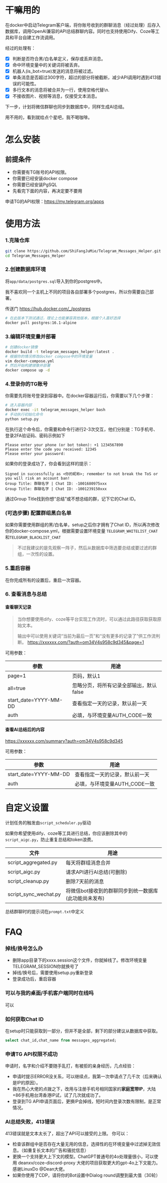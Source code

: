 # 干嘛用的

在docker中启动Telegram客户端，将你账号收到的群聊消息（经过处理）后存入数据库，调用OpenAI兼容的API总结群聊内容。同时也支持使用Dify、Coze等工具和平台自建工作流调用。

经过的处理有：
- [x] 判断是否符合黑/白名单定义，保存或丢弃消息。
- [x] 命中环境变量中的关键词将被丢弃。
- [x] 机器人(is_bot=true)发送的消息将被过滤。
- [x] 单条消息是否超过300字符，超过的部分将被截断，减少API调用时遇到413错误的可能性。
- [x] 多行文本的消息将被合并为一行，使用空格代替\\n.
- [x] 不接收图片、视频等消息，仅接受文本消息。

下一步，计划将微信群聊也同步到数据库中，同样生成AI总结。

用不用的，看到就给点个星吧，我不喝咖啡。

# 怎么安装
## 前提条件

- 你需要有TG账号的API权限。 
- 你需要已经安装docker compose
- 你需要已经安装PgSQL
- 先看完下面的内容，再决定要不要用

申请TG的API权限：https://my.telegram.org/apps

# 使用方法

### 1.克隆仓库
```bash
git clone https://github.com/ShiFangJuMie/Telegram_Messages_Helper.git
cd Telegram_Messages_Helper
```

### 2.创建数据库环境

将`app/data/postgres.sql`导入到你的postgres中。

我不喜欢同一个主机上不同的项目各自部署多个postgres，所以你需要自己部署。

传送门 https://hub.docker.com/_/postgres

```bash
# 在此版本下测试通过，理论上也能兼容其他版本，根据个人喜好选择
docker pull postgres:16.1-alpine
```

### 3.编辑环境变量并部署
```bash
# 创建docker镜像
docker build -t telegram_messages_helper:latest .
# 根据你的情况修改docker compose中的环境变量
vim docker-compose.yml
# 然后开始构建镜像并部署
docker compose up -d
```
### 4.登录你的TG账号
你需要先将账号登录到容器中。在docker容器运行后，你需要以下几个步骤：

```bash
# 进入容器内部
docker exec -it telegram_messages_helper bash
# 手动执行初始化命令
python setup.py
```

在执行这个命令后，你需要和命令行进行2-3次交互，他们分别是：TG手机号、登录2FA验证码、密码示例如下

```
Please enter your phone (or bot token): +1 1234567890
Please enter the code you received: 12345
Please enter your password: 
```

如果你的登录成功了，你会看到这样的提示：

```
Signed in successfully as <你的昵称>; remember to not break the ToS or you will risk an account ban!
Group Title: 群聊名字 | Chat ID: -1001680975xxx
Group Title: 群聊名字 | Chat ID: -1001239150xxx
```

通过Group Title找到你想“总结”或不想总结的群，记下它的Chat ID。
### (可选步骤) 配置群组黑白名单

如果你需要使用群组的黑/白名单，setup之后你才拥有了Chat ID，所以再次修改你的docker-compose.yml，根据需要设置环境变量 `TELEGRAM_WHITELIST_CHAT`和`TELEGRAM_BLACKLIST_CHAT`

> 不过我建议的是先观察一阵子，然后从数据库中筛选要总结或要过滤的群组，一次性的设置。

### 5.重启容器
在你完成所有的设置后，重启一次容器。

### 6. 查看消息与总结
#### 查看聊天记录
> 当你想要使用dify、coze等平台实现工作流时，可以通过此路径获取获取原始文本。
> 
> 输出中可以使用关键词“当前为最后一页”和“没有更多的记录了”供工作流判断。
https://xxxxxx.com/?auth=om34V4s958c9d345&page=1

可用参数：

| 参数 | 用途                     |
| --------------------- | ---------------------- |
| page=1                | 页码，默认1                 |
| all=true              | 忽略分页，将所有记录全部输出，默认false |
| start_date=YYYY-MM-DD | 查看指定一天的记录，默认前一天        |
| auth                  | 必填，与环境变量AUTH_CODE一致    |
#### 查看AI总结后的内容
https://xxxxxx.com/summary?auth=om34V4s958c9d345

可用参数：

| 参数                    | 用途                  |
| --------------------- | ------------------- |
| start_date=YYYY-MM-DD | 查看指定一天的记录，默认前一天     |
| auth                  | 必填，与环境变量AUTH_CODE一致 |
# 自定义设置
计划任务的触发由`script_scheduler.py`驱动

如果你希望使用dify、coze等工具进行总结，你应该删除其中的`script_aigc.py`，防止重复总结和token浪费。

| 文件 | 用途                     |
| --------------------- | ----------------------------- |
| script_aggregated.py  | 每天将群组消息合并                     |
| script_aigc.py        | 请求API进行AI总结(可删除)              |
| script_cleanup.py     | 删除7天前的消息                      |
| script_sync_wechat.py | 将微信bot接收到的群聊同步到统一数据库(此功能尚未发布) |

总结群聊时的提示词在`prompt.txt`中定义
# FAQ
### 掉线/换号怎么办
- 删除app目录下的xxxx.session这个文件，你就掉线了。修改环境变量TELEGRAM_SESSION你就换号了
- 掉线/换号后，需要使用setup.py重新登录
- 登录成功后，重启容器

### 可以与我的桌面/手机客户端同时在线吗
可以

### 如何获取Chat ID
在setup时只能获取到一部分，但并不是全部，剩下的部分建议从数据库中获取。
```sql
select chat_id,chat_name from messages_aggregated;
```

### 申请TG API权限不成功
申请时，名字和介绍不要随手乱打，有被拒的亲身经历，几点经验：
- 申请时提示ERROR没关系，可以继续点，我第一次申请点了几千次（后来确认是IP的原因）。
- 我在热心大佬的点拨之下，改用与注册手机号相同国家的**家庭宽带IP**，大陆+86手机用台湾香港IP试，试了几次就成功了。
- 登录到TG API申请页面后，更换IP会掉线，短时间内登录次数有限制，是正常情况。

### AI总结失败，413错误

413错误就是文本太长了，超出了API可以接受的上限。
你可以：
 - 检查该群组中是否存在大量无用的信息，选择性的在环境变量中过滤掉无效信息。（如重复长文本的广告和骚扰信息）
 - 更换一个支持更大上下文的模型。ChatGPT普通号的4o处理量很小，可以使用 deanxv/coze-discord-proxy 大佬的项目获取更大的gpt-4o上下文能力。感谢LinuxDo @Dean大佬。
 - 如果你使用了CDP，请将你的Bot设置中Dialog round调整到最大值（30轮）
